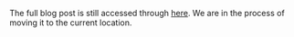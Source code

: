 The full blog post is still accessed through [here](https://www.1onepsilon.com/single-post/2017/06/09/Machines-and-Mathematics-Play-Together). We are in the process of moving it to the current location.